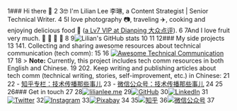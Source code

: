  1### Hi there 👋
 2
 3🤓 I'm Lilian Lee 李琳, a Content Strategist | Senior Technical Writer.
 4
 5I love photography 📷, traveling ✈️, cooking and enjoying delicious food 🥘 ([a Lv7 VIP at Dianping 大众点评](https://m.dianping.com/userprofile/121632876)).
 6
 7And I love fruit very much. 🍎 🍓 🥭 🥝
 8
 9![Lilian's GitHub stats](https://github-readme-stats.vercel.app/api?username=lilin90&show_icons=true&theme=tokyonight)
10
11
12### My side projects
13
141. Collecting and sharing awesome resources about technical communication (tech comm):
15
16    [![Awesome Technical Communication](https://github-readme-stats.vercel.app/api/pin?username=lilin90&repo=awesome-technical-communication&theme=radical)](https://github.com/lilin90/awesome-technical-communication)
17
18    > **Note:** Currently, this project includes tech comm resources in both English and Chinese.
19
202. Keep writing and publishing articles about tech comm (technical writing, stories, self-improvement, etc.) in Chinese:
21
22    - [知乎专栏：技术传播那些事儿](https://www.zhihu.com/column/tc-fun)
23    - [微信公众号：技术传播那些事儿](https://res.cloudinary.com/lilian-photos/image/upload/v1585391408/cover/wechat-qrcode-scan-to-follow.jpg)
24
25
26### Get in touch
27
28[![lilianlee.me](https://img.shields.io/badge/lilianlee.me-orange)](https://lilianlee.me/)
29[![GitHub](https://img.shields.io/badge/GitHub-grey?logo=github)](https://github.com/lilin90)
30[![LinkedIn](https://img.shields.io/badge/LinkedIn-blue?logo=linkedin)](https://www.linkedin.com/in/lilian-lee-54305777/)
31[![Twitter](https://img.shields.io/badge/Twitter-white?logo=twitter)](https://twitter.com/lilianlee90/)
32[![Instagram](https://img.shields.io/badge/Instagram-white?logo=instagram)](https://www.instagram.com/lilianlee.me/)
33[![Pixabay](https://img.shields.io/badge/Pixabay-white?logo=pixabay)](https://pixabay.com/zh/users/lilian90-1322641/)
34
35[![知乎](https://img.shields.io/badge/知乎-white?logo=zhihu)](https://www.zhihu.com/people/liliansd)
36[![微信公众号](https://img.shields.io/badge/微信公众号-white?logo=wechat)](https://res.cloudinary.com/lilian-photos/image/upload/v1585391408/cover/wechat-qrcode-scan-to-follow.jpg)
37

